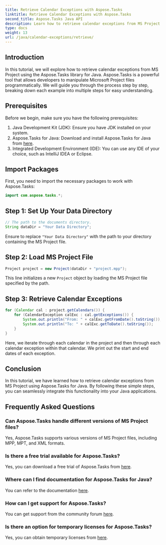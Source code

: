 ```yaml
---
title: Retrieve Calendar Exceptions with Aspose.Tasks
linktitle: Retrieve Calendar Exceptions with Aspose.Tasks
second_title: Aspose.Tasks Java API
description: Learn how to retrieve calendar exceptions from MS Project using Aspose.Tasks for Java. Step-by-step tutorial for seamless integration.
type: docs
weight: 13
url: /java/calendar-exceptions/retrieve/
---
```

## Introduction
In this tutorial, we will explore how to retrieve calendar exceptions from MS Project using the Aspose.Tasks library for Java. Aspose.Tasks is a powerful tool that allows developers to manipulate Microsoft Project files programmatically. We will guide you through the process step by step, breaking down each example into multiple steps for easy understanding.
## Prerequisites
Before we begin, make sure you have the following prerequisites:
1. Java Development Kit (JDK): Ensure you have JDK installed on your system.
2. Aspose.Tasks for Java: Download and install Aspose.Tasks for Java from [here](https://releases.aspose.com/tasks/java/).
3. Integrated Development Environment (IDE): You can use any IDE of your choice, such as IntelliJ IDEA or Eclipse.

## Import Packages
First, you need to import the necessary packages to work with Aspose.Tasks:
```java
import com.aspose.tasks.*;
```
## Step 1: Set Up Your Data Directory
```java
// The path to the documents directory.
String dataDir = "Your Data Directory";
```
Ensure to replace `"Your Data Directory"` with the path to your directory containing the MS Project file.
## Step 2: Load MS Project File
```java
Project project = new Project(dataDir + "project.mpp");
```
This line initializes a new `Project` object by loading the MS Project file specified by the path.
## Step 3: Retrieve Calendar Exceptions
```java
for (Calendar cal : project.getCalendars()) {
    for (CalendarException calExc : cal.getExceptions()) {
        System.out.println("From: " + calExc.getFromDate().toString());
        System.out.println("To: " + calExc.getToDate().toString());
    }
}
```
Here, we iterate through each calendar in the project and then through each calendar exception within that calendar. We print out the start and end dates of each exception.

## Conclusion
In this tutorial, we have learned how to retrieve calendar exceptions from MS Project using Aspose.Tasks for Java. By following these simple steps, you can seamlessly integrate this functionality into your Java applications.
## Frequently Asked Questions
### Can Aspose.Tasks handle different versions of MS Project files?
Yes, Aspose.Tasks supports various versions of MS Project files, including MPP, MPT, and XML formats.
### Is there a free trial available for Aspose.Tasks?
Yes, you can download a free trial of Aspose.Tasks from [here](https://releases.aspose.com/).
### Where can I find documentation for Aspose.Tasks for Java?
You can refer to the documentation [here](https://reference.aspose.com/tasks/java/).
### How can I get support for Aspose.Tasks?
You can get support from the community forum [here](https://forum.aspose.com/c/tasks/15).
### Is there an option for temporary licenses for Aspose.Tasks?
Yes, you can obtain temporary licenses from [here](https://purchase.aspose.com/temporary-license/).
